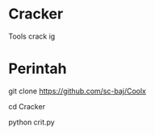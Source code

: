 # Cracker 
Tools crack ig



# Perintah 
git clone https://github.com/sc-baj/Coolx

cd Cracker

python crit.py

